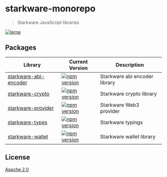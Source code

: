 # starkware-monorepo

> Starkware JavaScript libraries

[![lerna](https://img.shields.io/badge/maintained%20with-lerna-cc00ff.svg)](https://lerna.js.org/)

## Packages

| Library                                                 | Current Version                                                                                                            | Description                   |
| -------                                                 | ---------------                                                                                                            | -----------                   |
| [starkware-abi-encoder](packages/starkware-abi-encoder) | [![npm version](https://badge.fury.io/js/starkware-abi-encoder.svg)](https://badge.fury.io/js/starkware-abi-encoder) | Starkware abi encoder library |
| [starkware-crypto](packages/starkware-crypto)           | [![npm version](https://badge.fury.io/js/starkware-crypto.svg)](https://badge.fury.io/js/starkware-crypto)            | Starkware crypto library      |
| [starkware-provider](packages/starkware-provider)       | [![npm version](https://badge.fury.io/js/starkware-provider.svg)](https://badge.fury.io/js/starkware-provider)    | Starkware Web3 provider       |
| [starkware-types](packages/starkware-types)             | [![npm version](https://badge.fury.io/js/starkware-types.svg)](https://badge.fury.io/js/starkware-types)             | Starkware typings             |
| [starkware-wallet](packages/starkware-wallet)           | [![npm version](https://badge.fury.io/js/starkware-wallet.svg)](https://badge.fury.io/js/starkware-wallet)            | Starkware wallet library      |

## License

[Apache 2.0](LICENSE)